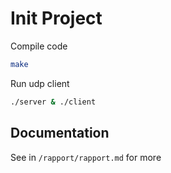 # Init Project

Compile code
```bash
make
```

Run udp client
```bash
./server & ./client
```

## Documentation

See in `/rapport/rapport.md` for more
